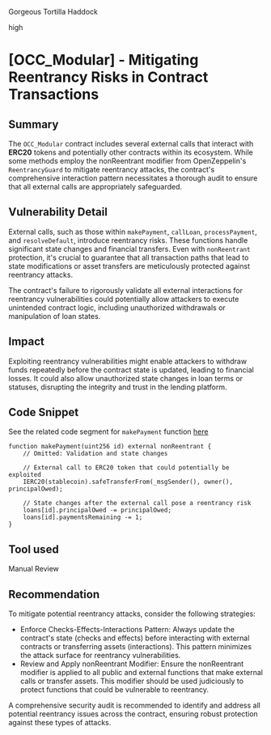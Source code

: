 Gorgeous Tortilla Haddock

high

# [OCC_Modular] - Mitigating Reentrancy Risks in Contract Transactions

## Summary
The `OCC_Modular` contract includes several external calls that interact with **ERC20** tokens and potentially other contracts within its ecosystem. While some methods employ the nonReentrant modifier from OpenZeppelin's `ReentrancyGuard` to mitigate reentrancy attacks, the contract's comprehensive interaction pattern necessitates a thorough audit to ensure that all external calls are appropriately safeguarded.

## Vulnerability Detail
External calls, such as those within `makePayment`, `callLoan`, `processPayment`, and `resolveDefault`, introduce reentrancy risks. These functions handle significant state changes and financial transfers. Even with `nonReentrant` protection, it's crucial to guarantee that all transaction paths that lead to state modifications or asset transfers are meticulously protected against reentrancy attacks.

The contract's failure to rigorously validate all external interactions for reentrancy vulnerabilities could potentially allow attackers to execute unintended contract logic, including unauthorized withdrawals or manipulation of loan states.

## Impact
Exploiting reentrancy vulnerabilities might enable attackers to withdraw funds repeatedly before the contract state is updated, leading to financial losses. It could also allow unauthorized state changes in loan terms or statuses, disrupting the integrity and trust in the lending platform.

## Code Snippet
See the related code segment for `makePayment` function [here](https://github.com/sherlock-audit/2024-03-zivoe/blob/main/zivoe-core-foundry/src/lockers/OCC/OCC_Modular.sol#L575-L602
)
```solidity
function makePayment(uint256 id) external nonReentrant {
    // Omitted: Validation and state changes

    // External call to ERC20 token that could potentially be exploited
    IERC20(stablecoin).safeTransferFrom(_msgSender(), owner(), principalOwed);

    // State changes after the external call pose a reentrancy risk
    loans[id].principalOwed -= principalOwed;
    loans[id].paymentsRemaining -= 1;
}
```

## Tool used
Manual Review

## Recommendation
To mitigate potential reentrancy attacks, consider the following strategies:

- Enforce Checks-Effects-Interactions Pattern: Always update the contract's state (checks and effects) before interacting with external contracts or transferring assets (interactions). This pattern minimizes the attack surface for reentrancy vulnerabilities.
- Review and Apply nonReentrant Modifier: Ensure the nonReentrant modifier is applied to all public and external functions that make external calls or transfer assets. This modifier should be used judiciously to protect functions that could be vulnerable to reentrancy.

A comprehensive security audit is recommended to identify and address all potential reentrancy issues across the contract, ensuring robust protection against these types of attacks.
